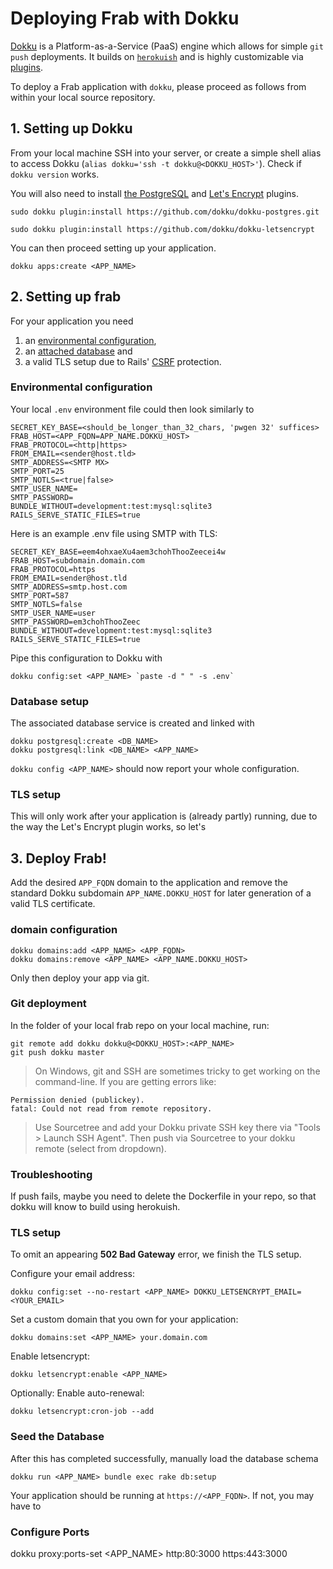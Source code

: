# Deploying Frab with Dokku

[Dokku](http://dokku.viewdocs.io/dokku/) is a Platform-as-a-Service (PaaS) engine which allows for simple `git push` deployments.
It builds on [`herokuish`](https://github.com/gliderlabs/herokuish) and is highly customizable via [plugins](http://dokku.viewdocs.io/dokku/plugins/).

To deploy a Frab application with `dokku`, please proceed as follows from within your local source repository.

## 1. Setting up Dokku

From your local machine SSH into your server, or create a simple shell alias to access Dokku (`alias dokku='ssh -t dokku@<DOKKU_HOST>'`). Check if `dokku version` works.

You will also need to install [the PostgreSQL](https://github.com/dokku/dokku-postgres) and [Let's Encrypt](https://github.com/dokku/dokku-letsencrypt) plugins.

    sudo dokku plugin:install https://github.com/dokku/dokku-postgres.git

    sudo dokku plugin:install https://github.com/dokku/dokku-letsencrypt

You can then proceed setting up your application.

    dokku apps:create <APP_NAME>

## 2. Setting up frab

For your application you need

1. an [environmental configuration](http://12factor.net/config),
2. an [attached database](http://12factor.net/backing-services) and
3. a valid TLS setup due to Rails' [CSRF](https://en.wikipedia.org/wiki/Cross-site_request_forgery) protection.

### Environmental configuration

Your local `.env` environment file could then look similarly to

```
SECRET_KEY_BASE=<should_be_longer_than_32_chars, 'pwgen 32' suffices>
FRAB_HOST=<APP_FQDN=APP_NAME.DOKKU_HOST>
FRAB_PROTOCOL=<http|https>
FROM_EMAIL=<sender@host.tld>
SMTP_ADDRESS=<SMTP MX>
SMTP_PORT=25
SMTP_NOTLS=<true|false>
SMTP_USER_NAME=
SMTP_PASSWORD=
BUNDLE_WITHOUT=development:test:mysql:sqlite3
RAILS_SERVE_STATIC_FILES=true
```

Here is an example .env file using SMTP with TLS:

```
SECRET_KEY_BASE=eem4ohxaeXu4aem3chohThooZeecei4w
FRAB_HOST=subdomain.domain.com
FRAB_PROTOCOL=https
FROM_EMAIL=sender@host.tld
SMTP_ADDRESS=smtp.host.com
SMTP_PORT=587
SMTP_NOTLS=false
SMTP_USER_NAME=user
SMTP_PASSWORD=em3chohThooZeec
BUNDLE_WITHOUT=development:test:mysql:sqlite3
RAILS_SERVE_STATIC_FILES=true

```

Pipe this configuration to Dokku with

    dokku config:set <APP_NAME> `paste -d " " -s .env`

### Database setup

The associated database service is created and linked with

    dokku postgresql:create <DB_NAME>
    dokku postgresql:link <DB_NAME> <APP_NAME>

`dokku config <APP_NAME>` should now report your whole configuration.

### TLS setup

This will only work after your application is (already partly) running, due to the way the Let's Encrypt plugin works, so let's

## 3. Deploy Frab!

Add the desired `APP_FQDN` domain to the application and remove the standard Dokku subdomain `APP_NAME.DOKKU_HOST` for later generation of a valid TLS certificate.

### domain configuration

    dokku domains:add <APP_NAME> <APP_FQDN>
    dokku domains:remove <APP_NAME> <APP_NAME.DOKKU_HOST>

Only then deploy your app via git.

### Git deployment

In the folder of your local frab repo on your local machine, run:

    git remote add dokku dokku@<DOKKU_HOST>:<APP_NAME>
    git push dokku master

> On Windows, git and SSH are sometimes tricky to get working on the command-line. If you are getting errors like:

```
Permission denied (publickey).
fatal: Could not read from remote repository.
```

> Use Sourcetree and add your Dokku private SSH key there via "Tools > Launch SSH Agent". Then push via Sourcetree to your dokku remote (select from dropdown).

### Troubleshooting

If push fails, maybe you need to delete the Dockerfile in your repo, so that dokku will know to build using herokuish.

### TLS setup

To omit an appearing **502 Bad Gateway** error, we finish the TLS setup.

Configure your email address:

    dokku config:set --no-restart <APP_NAME> DOKKU_LETSENCRYPT_EMAIL=<YOUR_EMAIL>

Set a custom domain that you own for your application:

    dokku domains:set <APP_NAME> your.domain.com

Enable letsencrypt:

    dokku letsencrypt:enable <APP_NAME>

Optionally: Enable auto-renewal:

    dokku letsencrypt:cron-job --add

### Seed the Database

After this has completed successfully, manually load the database schema

    dokku run <APP_NAME> bundle exec rake db:setup

Your application should be running at `https://<APP_FQDN>`. If not, you may have to

### Configure Ports

dokku proxy:ports-set <APP_NAME> http:80:3000 https:443:3000
